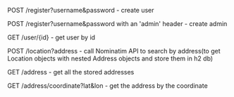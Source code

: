 
POST /register?username&password - create user

POST /register?username&password with an 'admin' header - create admin

GET /user/{id} - get user by id

POST /location?address - call Nominatim API to search by address(to get Location objects with nested Address objects and store them in h2 db)

GET /address - get all the stored addresses

GET /address/coordinate?lat&lon - get the address by the coordinate